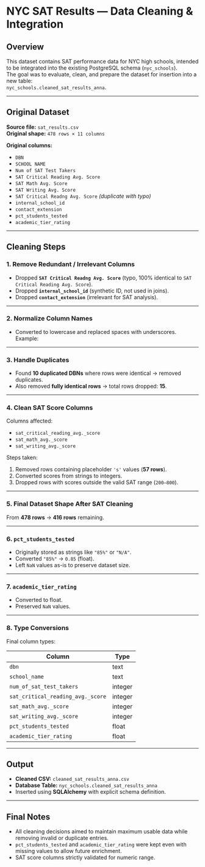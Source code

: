# NYC SAT Results — Data Cleaning & Integration

## Overview
This dataset contains SAT performance data for NYC high schools, intended to be integrated into the existing PostgreSQL schema (`nyc_schools`).  
The goal was to evaluate, clean, and prepare the dataset for insertion into a new table:  
`nyc_schools.cleaned_sat_results_anna`.

---

## Original Dataset
**Source file:** `sat_results.csv`  
**Original shape:** `478 rows × 11 columns`

**Original columns:**
- `DBN`
- `SCHOOL NAME`
- `Num of SAT Test Takers`
- `SAT Critical Reading Avg. Score`
- `SAT Math Avg. Score`
- `SAT Writing Avg. Score`
- `SAT Critical Readng Avg. Score` *(duplicate with typo)*
- `internal_school_id`
- `contact_extension`
- `pct_students_tested`
- `academic_tier_rating`

---

## Cleaning Steps

### 1. Remove Redundant / Irrelevant Columns
- Dropped **`SAT Critical Readng Avg. Score`** (typo, 100% identical to `SAT Critical Reading Avg. Score`).
- Dropped **`internal_school_id`** (synthetic ID, not used in joins).
- Dropped **`contact_extension`** (irrelevant for SAT analysis).

---

### 2. Normalize Column Names
- Converted to lowercase and replaced spaces with underscores.  
  Example:
  
---

### 3. Handle Duplicates
- Found **10 duplicated DBNs** where rows were identical → removed duplicates.
- Also removed **fully identical rows** → total rows dropped: **15**.

---

### 4. Clean SAT Score Columns
Columns affected:
- `sat_critical_reading_avg._score`
- `sat_math_avg._score`
- `sat_writing_avg._score`

Steps taken:
1. Removed rows containing placeholder `'s'` values (**57 rows**).
2. Converted scores from strings to integers.
3. Dropped rows with scores outside the valid SAT range (`200–800`).

---

### 5. Final Dataset Shape After SAT Cleaning
From **478 rows** → **416 rows** remaining.

---

### 6. `pct_students_tested`
- Originally stored as strings like `"85%"` or `"N/A"`.
- Converted `"85%"` → `0.85` (float).
- Left `NaN` values as-is to preserve dataset size.

---

### 7. `academic_tier_rating`
- Converted to float.
- Preserved `NaN` values.

---

### 8. Type Conversions
Final column types:

| Column                              | Type     |
|-------------------------------------|----------|
| `dbn`                               | text     |
| `school_name`                       | text     |
| `num_of_sat_test_takers`            | integer  |
| `sat_critical_reading_avg._score`   | integer  |
| `sat_math_avg._score`               | integer  |
| `sat_writing_avg._score`            | integer  |
| `pct_students_tested`               | float    |
| `academic_tier_rating`              | float    |

---

## Output
- **Cleaned CSV:** `cleaned_sat_results_anna.csv`
- **Database Table:** `nyc_schools.cleaned_sat_results_anna`
- Inserted using **SQLAlchemy** with explicit schema definition.

---

## Final Notes
- All cleaning decisions aimed to maintain maximum usable data while removing invalid or duplicate entries.
- `pct_students_tested` and `academic_tier_rating` were kept even with missing values to allow future enrichment.
- SAT score columns strictly validated for numeric range.


